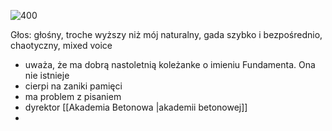 

![400](https://lh7-us.googleusercontent.com/mxotG0wNb3VFPmIq6uxmizF71Muw7E2OippeAcyxxcrFFmNMOoiWDBCDYKR14094KCZVes9Uw6_ArgdSh3_08HkhFcOWbpakox7fUeRf0tX-ERa5On8koMW_87sn0VdWxynk-2r3ABrvdtvmdeEcKHE)

Głos: głośny, troche wyższy niż mój naturalny, gada szybko i bezpośrednio, chaotyczny, mixed voice

- uważa, że ma dobrą nastoletnią koleżanke o imieniu Fundamenta. Ona nie istnieje
- cierpi na zaniki pamięci
- ma problem z pisaniem
- dyrektor [[Akademia Betonowa |akademii betonowej]]
- 
